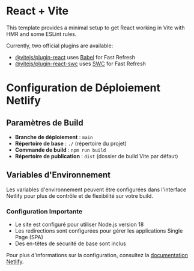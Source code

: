 # React + Vite

This template provides a minimal setup to get React working in Vite with HMR and some ESLint rules.

Currently, two official plugins are available:

- [@vitejs/plugin-react](https://github.com/vitejs/vite-plugin-react/blob/main/packages/plugin-react/README.md) uses [Babel](https://babeljs.io/) for Fast Refresh
- [@vitejs/plugin-react-swc](https://github.com/vitejs/vite-plugin-react-swc) uses [SWC](https://swc.rs/) for Fast Refresh

# Configuration de Déploiement Netlify

## Paramètres de Build

- **Branche de déploiement** : `main`
- **Répertoire de base** : `./` (répertoire du projet)
- **Commande de build** : `npm run build`
- **Répertoire de publication** : `dist` (dossier de build Vite par défaut)

## Variables d'Environnement

Les variables d'environnement peuvent être configurées dans l'interface Netlify pour plus de contrôle et de flexibilité sur votre build.

### Configuration Importante

- Le site est configuré pour utiliser Node.js version 18
- Les redirections sont configurées pour gérer les applications Single Page (SPA)
- Des en-têtes de sécurité de base sont inclus

Pour plus d'informations sur la configuration, consultez la [documentation Netlify](https://docs.netlify.com/).
